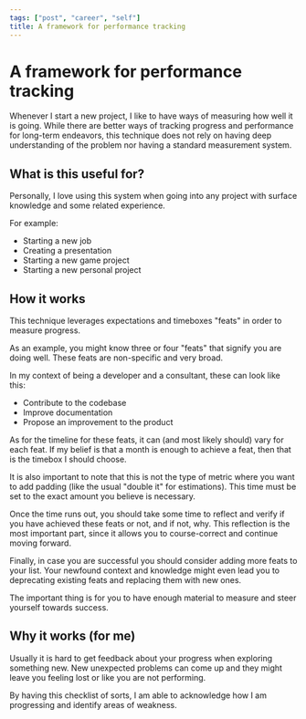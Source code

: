 ```yaml
---
tags: ["post", "career", "self"]
title: A framework for performance tracking
---
```


# A framework for performance tracking

Whenever I start a new project, I like to have ways of measuring how well it is going. While there are better ways of tracking progress and performance for long-term endeavors, this technique does not rely on having deep understanding of the problem nor having a standard measurement system.

## What is this useful for?

Personally, I love using this system when going into any project with surface knowledge and some related experience.

For example:

- Starting a new job
- Creating a presentation
- Starting a new game project
- Starting a new personal project

## How it works

This technique leverages expectations and timeboxes "feats" in order to measure progress.

As an example, you might know three or four "feats" that signify you are doing well. These feats are non-specific and very broad.

In my context of being a developer and a consultant, these can look like this:

- Contribute to the codebase
- Improve documentation
- Propose an improvement to the product

As for the timeline for these feats, it can (and most likely should) vary for each feat. If my belief is that a month is enough to achieve a feat, then that is the timebox I should choose.

It is also important to note that this is not the type of metric where you want to add padding (like the usual "double it" for estimations). This time must be set to the exact amount you believe is necessary.

Once the time runs out, you should take some time to reflect and verify if you have achieved these feats or not, and if not, why. This reflection is the most important part, since it allows you to course-correct and continue moving forward.

Finally, in case you are successful you should consider adding more feats to your list. Your newfound context and knowledge might even lead you to deprecating existing feats and replacing them with new ones.

The important thing is for you to have enough material to measure and steer yourself towards success.

## Why it works (for me)

Usually it is hard to get feedback about your progress when exploring something new. New unexpected problems can come up and they might leave you feeling lost or like you are not performing.

By having this checklist of sorts, I am able to acknowledge how I am progressing and identify areas of weakness.
